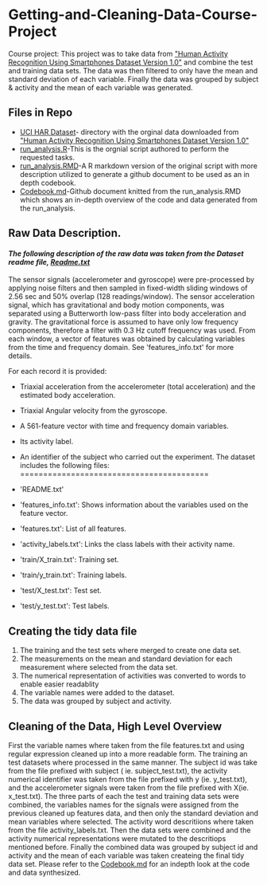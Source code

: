# Getting-and-Cleaning-Data-Course-Project

Course project: This project was to take data from ["Human Activity Recognition Using Smartphones Dataset Version 1.0"](<http://archive.ics.uci.edu/ml/datasets/Human+Activity+Recognition+Using+Smartphones>) and combine the test and training data sets. The data was then filtered to only have the mean and standard deviation of each variable. Finally the data was grouped by subject & activity and the mean of each variable was generated.

## Files in Repo
- [UCI HAR Dataset](https://github.com/mharpole/Getting-and-Cleaning-Data-Course-Project/tree/main/UCI%20HAR%20Dataset)- directory with the orginal data downloaded from ["Human Activity Recognition Using Smartphones Dataset Version 1.0"](<http://archive.ics.uci.edu/ml/datasets/Human+Activity+Recognition+Using+Smartphones>) 
- [run_analysis.R](https://github.com/mharpole/Getting-and-Cleaning-Data-Course-Project/blob/main/run_analysis.R)-This is the orgnial script authored to perform the requested tasks.
- [run_analysis.RMD](https://github.com/mharpole/Getting-and-Cleaning-Data-Course-Project/blob/main/run_analysis.Rmd)-A R markdown version of the original script with more description utilized to generate a github document to be used as an in depth codebook.
- [Codebook.md](https://github.com/mharpole/Getting-and-Cleaning-Data-Course-Project/blob/main/codebook.md)-Github document knitted from the run_analysis.RMD which shows an in-depth overview of the code and data generated from the run_analysis.

## Raw Data Description. 
#### *The following description of the raw data was taken from the Dataset readme file, [Readme.txt](https://github.com/mharpole/Getting-and-Cleaning-Data-Course-Project/blob/main/UCI%20HAR%20Dataset/README.txt)*

The sensor signals (accelerometer and gyroscope) were pre-processed by applying noise filters and then sampled in fixed-width sliding windows of 2.56 sec and 50% overlap (128 readings/window). The sensor acceleration signal, which has gravitational and body motion components, was separated using a Butterworth low-pass filter into body acceleration and gravity. The gravitational force is assumed to have only low frequency components, therefore a filter with 0.3 Hz cutoff frequency was used. From each window, a vector of features was obtained by calculating variables from the time and frequency domain. See 'features_info.txt' for more details.

For each record it is provided:

-   Triaxial acceleration from the accelerometer (total acceleration) and the estimated body acceleration.

-   Triaxial Angular velocity from the gyroscope.

-   A 561-feature vector with time and frequency domain variables.

-   Its activity label.

-   An identifier of the subject who carried out the experiment. The dataset includes the following files: =========================================

-   'README.txt'

-   'features_info.txt': Shows information about the variables used on the feature vector.

-   'features.txt': List of all features.

-   'activity_labels.txt': Links the class labels with their activity name.

-   'train/X_train.txt': Training set.

-   'train/y_train.txt': Training labels.

-   'test/X_test.txt': Test set.

-   'test/y_test.txt': Test labels.

## Creating the tidy data file

1.  The training and the test sets where merged to create one data set.
2.  The measurements on the mean and standard deviation for each
    measurement where selected from the data set.
3.  The numerical representation of activities was converted to words to
    enable easier readablity
4.  The variable names were added to the dataset.
5.  The data was grouped by subject and activity.

## Cleaning of the Data, High Level Overview

First the variable names where taken from the file features.txt and
using regular expression cleaned up into a more readable form. The
training an test datasets where processed in the same manner. The
subject id was take from the file prefixed with subject ( ie.
subject_test.txt), the activity numerical identifier was taken from the
file prefixed with y (ie. y_test.txt), and the accelerometer signals
were taken from the file prefixed with X(ie. x_test.txt). The three
parts of each the test and training data sets were combined, the
variables names for the signals were assigned from the previous cleaned
up features data, and then only the standard deviation and mean
variables where selected. The activity word descritiions where taken
from the file activity_labels.txt. Then the data sets were combined and
the activity numerical representations were mutated to the descritiops
mentioned before. Finally the combined data was grouped by subject id
and activity and the mean of each variable was taken createing the final
tidy data set.
Please refer to the [Codebook.md](https://github.com/mharpole/Getting-and-Cleaning-Data-Course-Project/blob/main/codebook.md) for an indepth look at the code and data synthesized.



